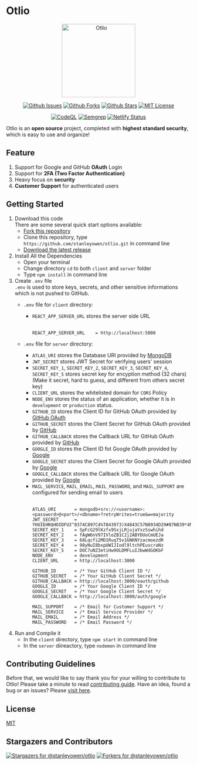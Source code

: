 # Otlio

<div align="center">
  <img height=200 src="https://user-images.githubusercontent.com/69080584/119517399-c6f10280-bda1-11eb-9af9-4bdc197dcd65.png" alt="Otlio" />

  [![Github Issues](https://img.shields.io/github/issues/stanleyowen/otlio)](https://github.com/stanleyowen/otlio/issues)
  [![Github Forks](https://img.shields.io/github/forks/stanleyowen/otlio)](https://github.com/stanleyowen/otlio/network/members)
  [![Github Stars](https://img.shields.io/github/stars/stanleyowen/otlio)](https://github.com/stanleyowen/otlio/stargazers)
  [![MIT License](https://img.shields.io/github/license/stanleyowen/otlio)](https://github.com/stanleyowen/otlio/blob/master/LICENSE)

  [![CodeQL](https://github.com/stanleyowen/otlio/actions/workflows/codeql-analysis.yml/badge.svg)](https://github.com/stanleyowen/otlio/actions/workflows/codeql-analysis.yml)
  [![Semgrep](https://github.com/stanleyowen/otlio/actions/workflows/semgrep.yml/badge.svg)](https://github.com/stanleyowen/otlio/actions/workflows/semgrep.yml)
  [![Netlify Status](https://api.netlify.com/api/v1/badges/593f0dc0-7cdb-40b2-8223-f4dd2acd0841/deploy-status)](https://app.netlify.com/sites/otlio/deploys)
</div>

Otlio is an **open source** project, completed with **highest standard security**, which is easy to use and organize!

## Feature
1. Support for Google and GitHub **OAuth** Login
2. Support for **2FA (Two Factor Authentication)**
3. Heavy focus on **security**
4. **Customer Support** for authenticated users

## Getting Started
1. Download this code<br/>
  There are some several quick start options available:
    - [Fork this repository](https://github.com/stanleyowen/otlio/fork)
    - Clone this repository, type `https://github.com/stanleyowen/otlio.git` in command line
    - [Download the latest release](https://github.com/stanleyowen/otlio/archive/v0.5.4.zip)
2. Install All the Dependencies
    - Open your terminal
    - Change directory `cd` to both `client` and `server` folder
    - Type `npm install` in command line
3. Create `.env` file<br />
    `.env` is used to store keys, secrets, and other sensitive informations which is not pushed to GitHub. 
    - `.env` file for `client` directory:
      - `REACT_APP_SERVER_URL` stores the server side URL<br /><br />
          ```
          REACT_APP_SERVER_URL    = http://localhost:5000
          ```

    - `.env` file for `server` directory:
      - `ATLAS_URI` stores the Database URI provided by [MongoDB](https://www.mongodb.com/2)
      - `JWT_SECRET` stores JWT Secret for verifying users' session
      - `SECRET_KEY_1`, `SECRET_KEY_2`, `SECRET_KEY_3`, `SECRET_KEY_4`, `SECRET_KEY_5` stores secret key for encyption method (32 chars) (Make it secret, hard to guess, and different from others secret key)
      - `CLIENT_URL` stores the whitelisted domain for `CORS` Policy
      - `NODE_ENV` stores the status of an application, whether it is in `development` or `production` status.
      - `GITHUB_ID` stores the Client ID for GitHub OAuth provided by [GitHub OAuth](https://github.com/settings/applications/new)
      - `GITHUB_SECRET` stores the Client Secret for GitHub OAuth provided by [GitHub](https://github.com/settings/applications/new)
      - `GITHUB_CALLBACK` stores the Callback URL for GitHub OAuth provided by [GitHub](https://github.com/settings/applications/new)
      - `GOOGLE_ID` stores the Client ID fot Google OAuth provided by [Google](https://console.cloud.google.com/)
      - `GOOGLE_SECRET` stores the Client Secret for Google OAuth provided by [Google](https://console.cloud.google.com/)
      - `GOOGLE_CALLBACK` stores the Callback URL for Google OAuth provided by [Google](https://console.cloud.google.com/)
      - `MAIL_SERVICE`, `MAIL_EMAIL`, `MAIL_PASSWORD`, and `MAIL_SUPPORT` are configured for sending email to users<br /><br />
          ```
          ATLAS_URI       = mongodb+srv://<username>:<password>@<port>/<dbname>?retryWrites=true&w=majority
          JWT_SECRET      = YHUIEHN$HOIDFU2^8374C897C4%T843973)X4843C57N8934D29#87N839*4NC07489BC3
          SECRET_KEY_1    = SpFcG29lKzfx9SxjLRjujaYxzSswhihd
          SECRET_KEY_2    = fAgW6nV97IVloZB1C2j2ABYDUoCmUEJa
          SECRET_KEY_3    = 68Lqcfi2MD1RuqT5v1GNKNYzacmoezdR
          SECRET_KEY_4    = 98yNuI8bxpUWIJIodl9ltchPEuscraNz
          SECRET_KEY_5    = DOC7uNZ3etiHw9OLDMFLuIJbwWdGOKbF
          NODE_ENV        = development
          CLIENT_URL      = http://localhost:3000

          GITHUB_ID       = /* Your GitHub Client ID */
          GITHUB_SECRET   = /* Your GitHub Client Secret */
          GITHUB_CALLBACK = http://localhost:3000/oauth/github
          GOOGLE_ID       = /* Your Google Client ID */
          GOOGLE_SECRET   = /* Your Google Client Secret */
          GOOGLE_CALLBACK = http://localhost:3000/auth/google

          MAIL_SUPPORT    = /* Email for Customer Support */
          MAIL_SERVICE    = /* Email Service Provider */
          MAIL_EMAIL      = /* Email Address */
          MAIL_PASSWORD   = /* Email Password */
          ```
  4. Run and Compile it
      - In the `client` directory, type `npm start` in command line
      - In the `server` diireactory, type `nodemon` in command line

## Contributing Guidelines
  Before that, we would like to say thank you for your willing to contribute to Otlio! Please take a minute to read [contributing guide](CONTRIBUTING.md#contributing). Have an idea, found a bug or an issues? Please [visit here](https://github.com/stanleyowen/otlio/issues/new/choose).

## License
[MIT](/LICENSE)

## Stargazers and Contributors
   [![Stargazers for @stanleyowen/otlio](https://reporoster.com/stars/stanleyowen/otlio)](https://github.com/stanleyowen/otlio/stargazers)
   [![Forkers for @stanleyowen/otlio](https://reporoster.com/forks/stanleyowen/otlio)](https://github.com/stanleyowen/otlio/network/members)